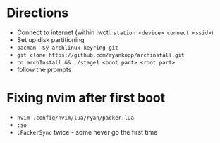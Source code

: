 # Directions
- Connect to internet (within iwctl: `station <device> connect <ssid>`)
- Set up disk partitioning
- `pacman -Sy archlinux-keyring git`
- `git clone https://github.com/ryankopp/archinstall.git`
- `cd archInstall && ./stage1 <boot part> <root part>`
- follow the prompts


# Fixing nvim after first boot

- `nvim .config/nvim/lua/ryan/packer.lua`
- `:so`
- `:PackerSync` twice - some never go the first time
